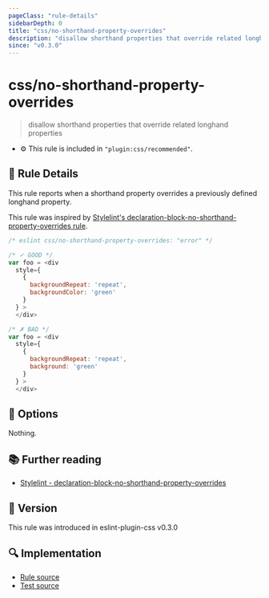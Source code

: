 ```yaml
---
pageClass: "rule-details"
sidebarDepth: 0
title: "css/no-shorthand-property-overrides"
description: "disallow shorthand properties that override related longhand properties"
since: "v0.3.0"
---
```

# css/no-shorthand-property-overrides

> disallow shorthand properties that override related longhand properties

- :gear: This rule is included in `"plugin:css/recommended"`.

## :book: Rule Details

This rule reports when a shorthand property overrides a previously defined longhand property.

This rule was inspired by [Stylelint's declaration-block-no-shorthand-property-overrides rule](https://stylelint.io/user-guide/rules/list/declaration-block-no-shorthand-property-overrides/).

<eslint-code-block>

```js
/* eslint css/no-shorthand-property-overrides: "error" */

/* ✓ GOOD */
var foo = <div
  style={
    {
      backgroundRepeat: 'repeat',
      backgroundColor: 'green'
    }
  } >
  </div>

/* ✗ BAD */
var foo = <div
  style={
    {
      backgroundRepeat: 'repeat',
      background: 'green'
    }
  } >
  </div>
```

</eslint-code-block>

## :wrench: Options

Nothing.

## :books: Further reading

- [Stylelint - declaration-block-no-shorthand-property-overrides]

[Stylelint - declaration-block-no-shorthand-property-overrides]: https://stylelint.io/user-guide/rules/list/declaration-block-no-shorthand-property-overrides/

## :rocket: Version

This rule was introduced in eslint-plugin-css v0.3.0

## :mag: Implementation

- [Rule source](https://github.com/ota-meshi/eslint-plugin-css/blob/main/lib/rules/no-shorthand-property-overrides.ts)
- [Test source](https://github.com/ota-meshi/eslint-plugin-css/blob/main/tests/lib/rules/no-shorthand-property-overrides.ts)
